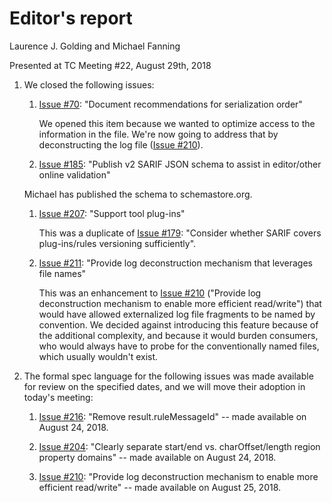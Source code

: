 # Editor's report

Laurence J. Golding and Michael Fanning

Presented at TC Meeting #22, August 29th, 2018

1. We closed the following issues:

    1. [Issue #70](https://github.com/oasis-tcs/sarif-spec/issues/70): "Document recommendations for serialization order"

        We opened this item because we wanted to optimize access to the information in the file. We're now going to address that by deconstructing the log file ([Issue #210](https://github.com/oasis-tcs/sarif-spec/issues/210)).

    1. [Issue #185](https://github.com/oasis-tcs/sarif-spec/issues/185): "Publish v2 SARIF JSON schema to assist in editor/other online validation"

    Michael has published the schema to schemastore.org.
    1. [Issue #207](https://github.com/oasis-tcs/sarif-spec/issues/207): "Support tool plug-ins"

        This was a duplicate of [Issue #179](https://github.com/oasis-tcs/sarif-spec/issues/179): "Consider whether SARIF covers plug-ins/rules versioning sufficiently".

    1. [Issue #211](https://github.com/oasis-tcs/sarif-spec/issues/211): "Provide log deconstruction mechanism that leverages file names"

        This was an enhancement to [Issue #210](https://github.com/oasis-tcs/sarif-spec/issues/210) ("Provide log deconstruction mechanism to enable more efficient read/write") that would have allowed externalized log file fragments to be named by convention. We decided against introducing this feature because of the additional complexity, and because it would burden consumers, who would always have to probe for the conventionally named files, which usually wouldn't exist.

1. The formal spec language for the following issues was made available for review on the specified dates, and we will move their adoption in today's meeting:

    1. [Issue #216](https://github.com/oasis-tcs/sarif-spec/issues/216): "Remove result.ruleMessageId" -- made available on August 24, 2018.

    2. [Issue #204](https://github.com/oasis-tcs/sarif-spec/issues/204): "Clearly separate start/end vs. charOffset/length region property domains" -- made available on August 24, 2018.

    3. [Issue #210](https://github.com/oasis-tcs/sarif-spec/issues/210): "Provide log deconstruction mechanism to enable more efficient read/write" -- made available on August 25, 2018.
